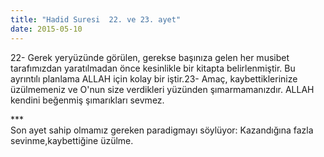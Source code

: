 ```yaml
---
title: "Hadid Suresi  22. ve 23. ayet"
date: 2015-05-10
---
```


22- Gerek yeryüzünde görülen, gerekse başınıza gelen her musibet tarafımızdan yaratılmadan önce kesinlikle bir kitapta belirlenmiştir. Bu ayrıntılı planlama ALLAH için kolay bir iştir.23- Amaç, kaybettiklerinize üzülmemeniz ve O'nun size verdikleri yüzünden şımarmamanızdır. ALLAH kendini beğenmiş şımarıkları sevmez.

\*\*\*  
Son ayet sahip olmamız gereken paradigmayı söylüyor: Kazandığına fazla sevinme,kaybettiğine üzülme.
